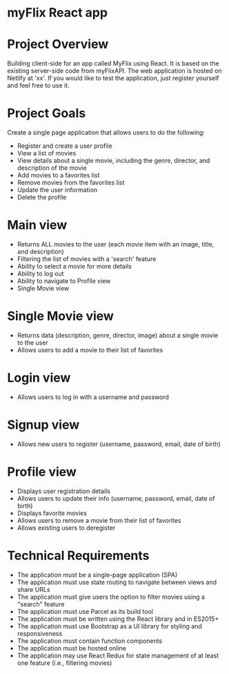 # myFlix React app

# Project Overview
Building client-side for an app called MyFlix using React. It is based on the existing server-side code from myFlixAPI. The web application is hosted on Netlify at 'xx'. 
If you would like to test the application, just register yourself and feel free to use it.

# Project Goals
Create a single page application that allows users to do the following:
* Register and create a user profile
* View a list of movies
* View details about a single movie, including the genre, director, and description of the movie
* Add movies to a favorites list
* Remove movies from the favorites list
* Update the user information
* Delete the profile  

# Main view
* Returns ALL movies to the user (each movie item with an image, title, and description)
* Filtering the list of movies with a 'search' feature
* Ability to select a movie for more details
* Ability to log out
* Ability to navigate to Profile view
* Single Movie view

# Single Movie view
* Returns data (description, genre, director, image) about a single movie to the user
* Allows users to add a movie to their list of favorites

# Login view
* Allows users to log in with a username and password

# Signup view
* Allows new users to register (username, password, email, date of birth)

# Profile view
* Displays user registration details
* Allows users to update their info (username, password, email, date of birth)
* Displays favorite movies
* Allows users to remove a movie from their list of favorites
* Allows existing users to deregister

# Technical Requirements
* The application must be a single-page application (SPA)
* The application must use state routing to navigate between views and share URLs
* The application must give users the option to filter movies using a "search" feature
* The application must use Parcel as its build tool
* The application must be written using the React library and in ES2015+
* The application must use Bootstrap as a UI library for styling and responsiveness
* The application must contain function components
* The application must be hosted online
* The application may use React Redux for state management of at least one feature (i.e.,
filtering movies)